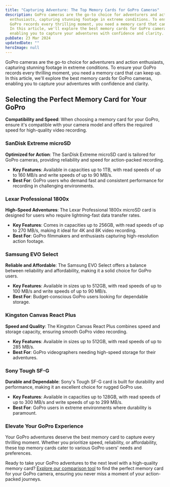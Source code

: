 ```yaml
---
title: "Capturing Adventure: The Top Memory Cards for GoPro Cameras"
description: GoPro cameras are the go-to choice for adventurers and action
  enthusiasts, capturing stunning footage in extreme conditions. To ensure your
  GoPro records every thrilling moment, you need a memory card that can keep up.
  In this article, we'll explore the best memory cards for GoPro cameras,
  enabling you to capture your adventures with confidence and clarity.
pubDate: 23 Mar 2024
updatedDate: ""
heroImage: null
---
```

GoPro cameras are the go-to choice for adventurers and action enthusiasts, capturing stunning footage in extreme conditions. To ensure your GoPro records every thrilling moment, you need a memory card that can keep up. In this article, we'll explore the best memory cards for GoPro cameras, enabling you to capture your adventures with confidence and clarity.

## **Selecting the Perfect Memory Card for Your GoPro**

**Compatibility and Speed**: When choosing a memory card for your GoPro, ensure it's compatible with your camera model and offers the required speed for high-quality video recording.

### **SanDisk Extreme microSD**

**Optimized for Action**: The SanDisk Extreme microSD card is tailored for GoPro cameras, providing reliability and speed for action-packed recording.

* **Key Features**: Available in capacities up to 1TB, with read speeds of up to 160 MB/s and write speeds of up to 90 MB/s.
* **Best For**: GoPro users who demand fast and consistent performance for recording in challenging environments.

### **Lexar Professional 1800x**

**High-Speed Adventures**: The Lexar Professional 1800x microSD card is designed for users who require lightning-fast data transfer rates.

* **Key Features**: Comes in capacities up to 256GB, with read speeds of up to 270 MB/s, making it ideal for 4K and 8K video recording.
* **Best For**: GoPro filmmakers and enthusiasts capturing high-resolution action footage.

### **Samsung EVO Select**

**Reliable and Affordable**: The Samsung EVO Select offers a balance between reliability and affordability, making it a solid choice for GoPro users.

* **Key Features**: Available in sizes up to 512GB, with read speeds of up to 100 MB/s and write speeds of up to 90 MB/s.
* **Best For**: Budget-conscious GoPro users looking for dependable storage.

### **Kingston Canvas React Plus**

**Speed and Quality**: The Kingston Canvas React Plus combines speed and storage capacity, ensuring smooth GoPro video recording.

* **Key Features**: Available in sizes up to 512GB, with read speeds of up to 285 MB/s.
* **Best For**: GoPro videographers needing high-speed storage for their adventures.

### **Sony Tough SF-G**

**Durable and Dependable**: Sony's Tough SF-G card is built for durability and performance, making it an excellent choice for rugged GoPro use.

* **Key Features**: Available in capacities up to 128GB, with read speeds of up to 300 MB/s and write speeds of up to 299 MB/s.
* **Best For**: GoPro users in extreme environments where durability is paramount.

### **Elevate Your GoPro Experience**

Your GoPro adventures deserve the best memory card to capture every thrilling moment. Whether you prioritize speed, reliability, or affordability, these top memory cards cater to various GoPro users' needs and preferences.

Ready to take your GoPro adventures to the next level with a high-quality memory card? [Explore our comparison tool](https://sdprices.com/) to find the perfect memory card for your GoPro camera, ensuring you never miss a moment of your action-packed journeys.